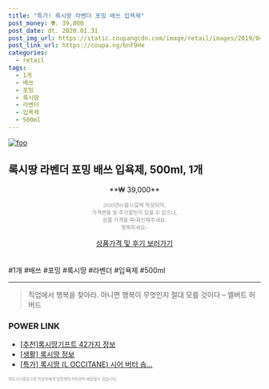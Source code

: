```yaml
--- 
title: "특가! 록시땅 라벤더 포밍 배쓰 입욕제" 
post_money: ₩. 39,000 
post_date: dt. 2020.01.31 
post_img_url: https://static.coupangcdn.com/image/retail/images/2019/04/05/10/6/2f432b59-1a89-4c7d-ab20-762d838760f5.jpg 
post_link_url: https://coupa.ng/bnF9He 
categories: 
  - retail 
tags: 
  - 1개 
  - 배쓰 
  - 포밍 
  - 록시땅 
  - 라벤더 
  - 입욕제 
  - 500ml 
--- 
```

[![foo](https://static.coupangcdn.com/image/retail/images/2019/04/05/10/6/2f432b59-1a89-4c7d-ab20-762d838760f5.jpg)](https://coupa.ng/bnF9He) 

## 록시땅 라벤더 포밍 배쓰 입욕제, 500ml, 1개 
<p style="text-align: center;">**₩ 39,000**</p> 
<p style="text-align: center;"><span style="color: #898c8f; font-family: Georgia,Times,serif; font-size: 0.75em;">2020년01월31일에 작성되어, <br>가격변동 및 추가할인이 있을 수 있으니,<br> 상품 가격을 꼭!확인해주세요.<br>행복하세요~</span> 
</p>	 
<div markdown="0" style="text-align: center;"><a href="https://coupa.ng/bnF9He" class="btn btn--success">상품가격 및 후기 보러가기</a></div> 
<br><br> 
  #1개 #배쓰 #포밍 #록시땅 #라벤더 #입욕제 #500ml 
<hr> 

> 직업에서 행복을 찾아라. 아니면 행복이 무엇인지 절대 모를 것이다 – 엘버트 허버드 


### POWER LINK

* <a href="https://blog.naver.com/fasyy4321/221790819936" target="_blank">[추천]록시땅기프트 42가지 정보</a>
* <a href="https://blog.naver.com/santokki14/221765245519" target="_blank"> [생활] 록시땅 정보 </a>
* <a href="https://blog.naver.com/an0733/221786312688" target="_blank">[특가] 록시땅 (L OCCITANE) 시어 버터 솝...</a>

<span style="color: #898c8f; font-family: Georgia,Times,serif; font-size: 0.55em;">파트너스활동으로 작성자에게 일정액의 커미션이 제공될수 있습니다.</span> 
